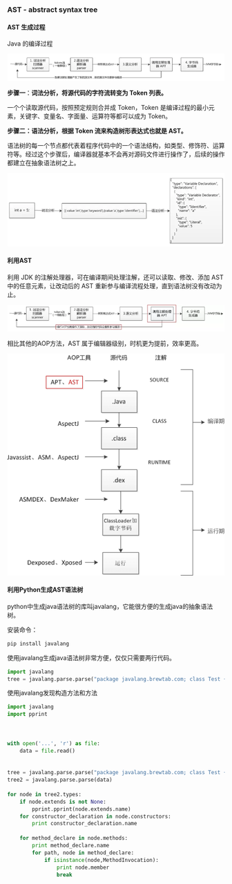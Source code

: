 ### AST - abstract syntax tree

#### AST 生成过程

Java 的编译过程

![java_compile_process](/img/java_compile_process.PNG)

**步骤一**：**词法分析，将源代码的字符流转变为 Token 列表。**

一个个读取源代码，按照预定规则合并成 Token，Token 是编译过程的最小元素，关键字、变量名、字面量、运算符等都可以成为 Token。

**步骤二：语法分析，根据 Token 流来构造树形表达式也就是 AST。**

语法树的每一个节点都代表着程序代码中的一个语法结构，如类型、修饰符、运算符等。经过这个步骤后，编译器就基本不会再对源码文件进行操作了，后续的操作都建立在抽象语法树之上。

![ex1](/img/ex1.PNG)

#### 利用AST

利用 JDK 的注解处理器，可在编译期间处理注解，还可以读取、修改、添加 AST 中的任意元素，让改动后的 AST 重新参与编译流程处理，直到语法树没有改动为止。

![3](/img/3.PNG)

相比其他的AOP方法，AST 属于编辑器级别，时机更为提前，效率更高。

![4](/img/4.PNG)

#### 利用Python生成AST语法树

python中生成java语法树的库叫javalang，它能很方便的生成java的抽象语法树。

安装命令：

```bash
pip install javalang
```

使用javalang生成java语法树非常方便，仅仅只需要两行代码。

```python
import javalang
tree = javalang.parse.parse("package javalang.brewtab.com; class Test {}")
```

使用javalang发现构造方法和方法

```python
import javalang
import pprint



with open('...', 'r') as file:
    data = file.read()


tree = javalang.parse.parse("package javalang.brewtab.com; class Test {int a=1;}")
tree2 = javalang.parse.parse(data)

for node in tree2.types:
    if node.extends is not None:
        pprint.pprint(node.extends.name)
    for constructor_declaration in node.constructors:
        print constructor_declaration.name

    for method_declare in node.methods:
        print method_declare.name
        for path, node in method_declare:
            if isinstance(node,MethodInvocation):
                print node.member
                break



```

